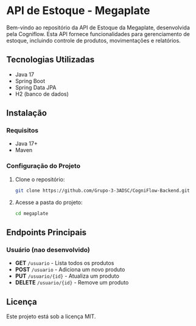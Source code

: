 # API de Estoque - Megaplate

Bem-vindo ao repositório da API de Estoque da Megaplate, desenvolvida pela Cogniflow. Esta API fornece funcionalidades para gerenciamento de estoque, incluindo controle de produtos, movimentações e relatórios.

## Tecnologias Utilizadas

- Java 17
- Spring Boot
- Spring Data JPA
- H2 (banco de dados)

## Instalação

### Requisitos
- Java 17+
- Maven

### Configuração do Projeto

1. Clone o repositório:
   ```sh
   git clone https://github.com/Grupo-3-3ADSC/CogniFlow-Backend.git
   ```
2. Acesse a pasta do projeto:
   ```sh
   cd megaplate
   ```

## Endpoints Principais

### Usuário (nao desenvolvido)
- **GET** `/usuario` - Lista todos os produtos
- **POST** `/usuario` - Adiciona um novo produto
- **PUT** `/usuario/{id}` - Atualiza um produto
- **DELETE** `/usuario/{id}` - Remove um produto

## Licença
Este projeto está sob a licença MIT.

